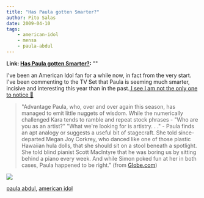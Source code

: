 ```yaml
---
title: "Has Paula gotten Smarter?"
author: Pito Salas
date: 2009-04-10
tags:
    - american-idol
    - mensa
    - paula-abdul
---
```


**Link: [Has Paula gotten Smarter?](None):** ""

I've been an American Idol fan for a while now, in fact from the very start.
I've been commenting to the TV Set that Paula is seeming much smarter,
incisive and interesting this year than in the past.[ I see I am not the only
one to notice
🙂](<http://www.boston.com/ae/tv/articles/2009/04/07/judging_paula_has_she_gotten_smarter/>)

> "Advantage Paula, who, over and over again this season, has managed to emit
> little nuggets of wisdom. While the numerically challenged Kara tends to
> ramble and repeat stock phrases - "Who are you as an artist?" "What we're
> looking for is artistry. . ." - Paula finds an apt analogy or suggests a
> useful bit of stagecraft. She told since-departed Megan Joy Corkrey, who
> danced like one of those plastic Hawaiian hula dolls, that she should sit on
> a stool beneath a spotlight. She told blind pianist Scott MacIntyre that he
> was boring us by sitting behind a piano every week. And while Simon poked
> fun at her in both cases, Paula happened to be right." (from
> [Globe.com](<http://www.boston.com/ae/tv/articles/2009/04/07/judging_paula_has_she_gotten_smarter/>))

![](https://i0.wp.com/img.zemanta.com/pixy.gif?w=584)

[paula abdul](<http://technorati.com/tag/paula%20abdul>), [american
idol](<http://technorati.com/tag/american%20idol>)


